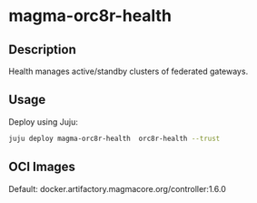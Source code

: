 # magma-orc8r-health

## Description

Health manages active/standby clusters of federated gateways.

## Usage
Deploy using Juju:

```bash
juju deploy magma-orc8r-health  orc8r-health --trust
```

## OCI Images

Default: docker.artifactory.magmacore.org/controller:1.6.0
